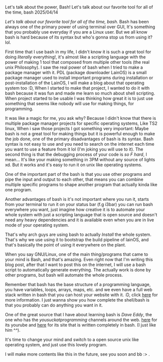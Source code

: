 Let's talk about the power, Bash!
Let's talk about our favorite tool for all of the time, bash
2025/04/14


*Let's talk about our favorite tool for all of the time, bash*. Bash has been always one of the primary power of using terminal over GUI, It's something that you probably use everyday if you are a Linux user. But we all know bash is hard because of its syntax but who's gonna stop us from using it? lol.

First time that I use bash in my life, I didn't know it is such a great tool for doing _literally_ everything!, it's almost like a scripting language with the power of making 1 tool that composed from multiple other tools (the real unix Philosophy). I saw the real power of bash when I tried to make a package manager with it. PDL (package downloader LainOS) is a small package manager used to install important programs during installation or post-installation of the LainOS, I will make a blog about that operating system too :D, When I started to make that project, I wanted to do it with bash because it was fun and made me learn so much about shell scripting. When project started to be usable I was thinking how great it is to just use something that seems like nobody will use for making things, for programming.

It was like a magic for me, you ask why? Because I didn't know that there is multiple package manager projects for specific operating systems, Like TS2 linux, When i saw those projects I got something very important: Maybe bash is not a great tool for making things but it is powerful enough to make the job done, one of the primary disadvantages of bash is its syntax. Bash syntax is not easy to use and you need to search on the internet each time you want to use a feature from it lol (I'm joking you will use to it). The second thing is that the debugging process of your code is *so F hard*, I mean... It's like your making something in 3PM without any source of lights xd. But it works and it's easy to run it on unix like operating systems.

One of the important part of the bash is that you use other programs and pipe the input and output to each other, that means you can combine multiple specific programs to shape another program that actually kinda like one program.

Another advantages of bash is it's not important where you run it, starts from your terminal to run it on your status bar (f.g i3bar) you can run bash everywhere you want, just imagine how creative it is to automate your whole system with just a scripting language that is open source and doesn't need any heavy dependencies and it is available even when you are in live mode of your operating system.

That's why arch guys are using bash to actually *Install* the whole system. That's why we use using it to bootstrap the build pipeline of lainOS, and that's basically the point of using it everywhere on the plant.

When you say GNU/Linux, one of the main thing/programs that came to your mind is Bash, and that's amazing. Even right now that I'm writing this blog post, after that I want to post this on the internet, I will use a bash script to automatically generate everything. The actually work is done by other programs, but bash will automate the whole process.

Remember that bash has the base structure of a programming language, you have variables, loops, arrays, maps, etc. and we even have a full web stack written in bash that you can host your website with it. :D, click [here](https://bashsta.cc/) for more information. I just wanna show you how complete the shell/bash is that you probably can do anything you want in it.

One of the great source that I have about learning bash is *Dave Eddy*, the one who has the *yousuckatprogramming* channels around the web. [here](https://www.youtube.com/@yousuckatprogramming) for its yourube and [here](https://ysap.sh/) for its site that is written completely in bash. (I just like him ^^).

It's time to change your mind and switch to a open source unix like operating system, and just use this lovely program.

I will make more contents like this in the future, see you soon and bb :> .
